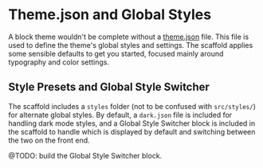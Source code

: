# Theme.json and Global Styles

A block theme wouldn't be complete without a [theme.json](https://developer.wordpress.org/block-editor/reference-guides/block-themes/theme-json/) file. This file is used to define the theme's global styles and settings. The scaffold applies some sensible defaults to get you started, focused mainly around typography and color settings.

## Style Presets and Global Style Switcher

The scaffold includes a `styles` folder (not to be confused with `src/styles/`) for alternate global styles. By default, a `dark.json` file is included for handling dark mode styles, and a Global Style Switcher block is included in the scaffold to handle which is displayed by default and switching between the two on the front end.

@TODO: build the Global Style Switcher block.
